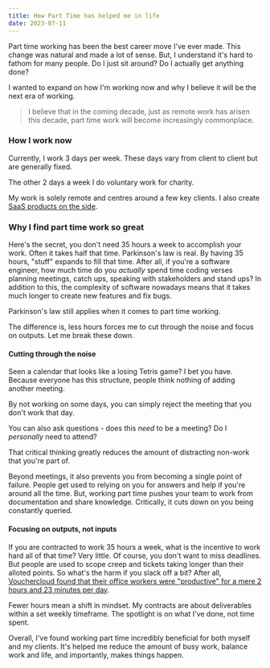 ```yaml
---
title: How Part Time has helped me in life
date: 2023-07-11
---
```


Part time working has been the best career move I've ever made. This change was natural and made a lot of sense. But, I understand it's hard to fathom for many people. Do I just sit around? Do I actually get anything done?

I wanted to expand on how I'm working now and why I believe it will be the next era of working.

> I believe that in the coming decade, just as remote work has arisen this decade, part time work will become increasingly commonplace.



### How I work now

Currently, I work 3 days per week. These days vary from client to client but are generally fixed.

The other 2 days a week I do voluntary work for charity.

My work is solely remote and centres around a few key clients. I also create [SaaS products on the side](https://loginllama.app).



### Why I find part time work so great

Here's the secret, you don't need 35 hours a week to accomplish your work. Often it takes half that time. Parkinson's law is real. By having 35 hours, "stuff" expands to fill that time. After all, if you're a software engineer, how much time do you *actually* spend time coding verses planning meetings, catch ups, speaking with stakeholders and stand ups? In addition to this, the complexity of software nowadays means that it takes much longer to create new features and fix bugs.

Parkinson's law still applies when it comes to part time working. 

The difference is, less hours forces me to cut through the noise and focus on outputs. Let me break these down.



#### Cutting through the noise

Seen a calendar that looks like a losing Tetris game? I bet you have. Because everyone has this structure, people think nothing of adding another meeting. 

By not working on some days, you can simply reject the meeting that you don't work that day. 

You can also ask questions - does this *need* to be a meeting? Do I *personally* need to attend? 

That critical thinking greatly reduces the amount of distracting non-work that you're part of.

Beyond meetings, it also prevents you from becoming a single point of failure. People get used to relying on you for answers and help if you're around all the time. But, working part time pushes your team to work from documentation and share knowledge. Critically, it cuts down on you being constantly queried.



#### Focusing on outputs, not inputs

If you are contracted to work 35 hours a week, what is the incentive to work hard all of that time? Very little. Of course, you don't want to miss deadlines. But people are used to scope creep and tickets taking longer than their alloted points. So what's the harm if you slack off a bit? After all, [Vouchercloud found that their office workers were "productive" for a mere 2 hours and 23 minutes per day](https://www.vouchercloud.com/resources/office-worker-productivity).

Fewer hours mean a shift in mindset. My contracts are about deliverables within a set weekly timeframe. The spotlight is on what I've done, not time spent.



Overall, I've found working part time incredibly beneficial for both myself and my clients. It's helped me reduce the amount of busy work, balance work and life, and importantly, makes things happen.

